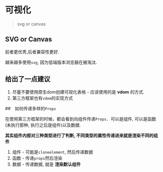 # 可视化
> svg or canvas

## SVG or Canvas

前者更优秀,后者兼容性更好.

越来越多使用`svg`, 因为低端版本浏览器在被淘汰.

## 给出了一点建议

1. 尽量不要使用原生dom创建可视化表格 - 应该使用的是 **vdom** 的方式.
2. 第三方框架也有`vdom`的实现方式

##　如何传递多样的`Props`

在使用第三方框架的时候，都会看到向组件传递`Props`．可以是组件, 可以是函数(未执行那种, 执行之后是组件)以及数据.

**其实组件内部对三种类型进行了判断, 不同类型的属性传递进来就是渲染不同的组件**

1. 组件 - 可能是`cloneelement`, 然后传递数据
2. 函数 - 传递`props`然后渲染
3. 数据 - 传递数据, 就是 **渲染默认组件**
